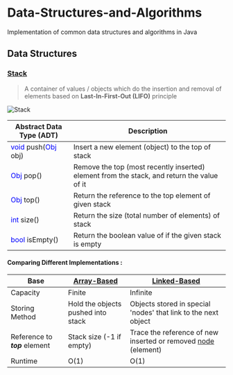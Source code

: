
# Data-Structures-and-Algorithms

Implementation of common data structures and algorithms in Java

## Data Structures

### [Stack](https://github.com/GohEeEn/Data-Structures-and-Algorithms/tree/master/Java/Stack)

> A container of values / objects which do the insertion and removal of elements based on **Last-In-First-Out (LIFO)** principle

![Stack](https://proxy.duckduckgo.com/iu/?u=https%3A%2F%2Fwww.studytonight.com%2Fdata-structures%2Fimages%2Fstack-data-structure.png&f=1)

Abstract Data Type (ADT)  |   Description
--------------------|-----------------
<span style="color:blue;">void</span> push(<span style="color:blue;">Obj</span> obj) | Insert a new element (object) to the top of stack
<span style="color:blue;">Obj</span> pop() | Remove the top (most recently inserted) element from the stack, and return the value of it
<span style="color:blue;">Obj</span> top() | Return the reference to the top element of given stack
<span style="color:blue;">int</span> size()| Return the size (total number of elements) of stack
<span style="color:blue;">bool</span> isEmpty()| Return the boolean value of if the given stack is empty

#### Comparing Different Implementations :

Base | [Array-Based](https://github.com/GohEeEn/Data-Structures-and-Algorithms/blob/master/Java/Stack/ArrayStack.java)    | [Linked-Based](https://github.com/GohEeEn/Data-Structures-and-Algorithms/blob/master/Java/Stack/LinkedStack.java)
---------|---------------|--------------
Capacity | Finite   | Infinite
Storing Method | Hold the objects pushed into stack | Objects stored in special 'nodes' that link to the next object
Reference to ***top*** element | Stack size (-1 if empty) | Trace the reference of new inserted or removed [node](https://github.com/GohEeEn/Data-Structures-and-Algorithms/blob/master/Java/Stack/Node.java) (element)
Runtime | O(1)  | O(1)
